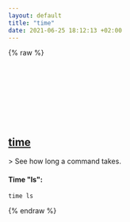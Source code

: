 ```yaml
---
layout: default
title: "time"
date: 2021-06-25 18:12:13 +02:00
---
```

{% raw %}
<h2 id="time">
  <a href="/en/common/time.html">time</a> <a href="#time"><svg class="icon">
    <use href="/assets/images/unicode_sprite.svg#link" />
  </svg></a>
</h2>
> See how long a command takes.

#### Time "ls":
```shell
time ls
```
{% endraw %}